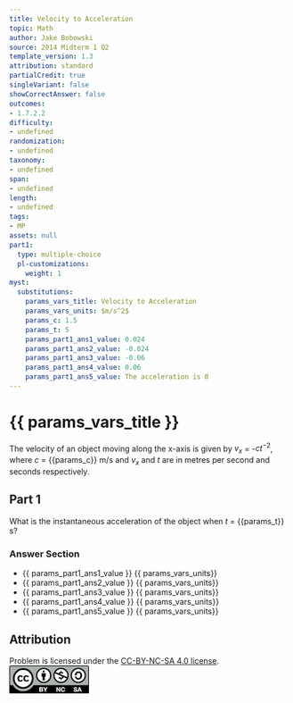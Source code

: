 ```yaml
---
title: Velocity to Acceleration
topic: Math
author: Jake Bobowski
source: 2014 Midterm 1 Q2
template_version: 1.3
attribution: standard
partialCredit: true
singleVariant: false
showCorrectAnswer: false
outcomes:
- 1.7.2.2
difficulty:
- undefined
randomization:
- undefined
taxonomy:
- undefined
span:
- undefined
length:
- undefined
tags:
- MP
assets: null
part1:
  type: multiple-choice
  pl-customizations:
    weight: 1
myst:
  substitutions:
    params_vars_title: Velocity to Acceleration
    params_vars_units: $m/s^2$
    params_c: 1.5
    params_t: 5
    params_part1_ans1_value: 0.024
    params_part1_ans2_value: -0.024
    params_part1_ans3_value: -0.06
    params_part1_ans4_value: 0.06
    params_part1_ans5_value: The acceleration is 0
---
```

# {{ params_vars_title }}
The velocity of an object moving along the x-axis is given by $v_x$ = -$ct^{-2}$, where $c$ = {{params_c}} m/s
and $v_x$ and $t$ are in metres per second and seconds respectively.

## Part 1

What is the instantaneous acceleration of the object when $t$ = {{params_t}} s?

### Answer Section

- {{ params_part1_ans1_value }} {{ params_vars_units}}
- {{ params_part1_ans2_value }} {{ params_vars_units}}
- {{ params_part1_ans3_value }} {{ params_vars_units}}
- {{ params_part1_ans4_value }} {{ params_vars_units}}
- {{ params_part1_ans5_value }} {{ params_vars_units}}

## Attribution

Problem is licensed under the [CC-BY-NC-SA 4.0 license](https://creativecommons.org/licenses/by-nc-sa/4.0/).<br> ![The Creative Commons 4.0 license requiring attribution-BY, non-commercial-NC, and share-alike-SA license.](https://raw.githubusercontent.com/firasm/bits/master/by-nc-sa.png)